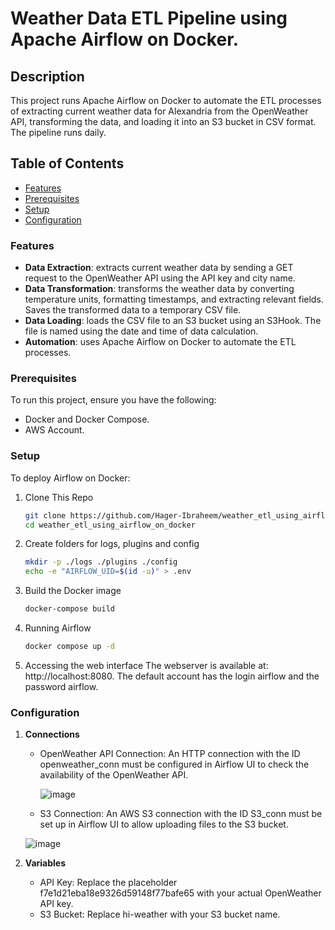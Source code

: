 # Weather Data ETL Pipeline using Apache Airflow on Docker.

## Description
This project runs Apache Airflow on Docker to automate the ETL processes of extracting current weather data for Alexandria from the OpenWeather API, transforming the data, and loading it into an S3 bucket in CSV format. The pipeline runs daily.

## Table of Contents
- [Features](#features)
- [Prerequisites](#prerequisites)
- [Setup](#setup)
- [Configuration](#configuration)
  
### Features
- **Data Extraction**: extracts current weather data by sending a GET request to the OpenWeather API using the API key and city name.
- **Data Transformation**: transforms the weather data by converting temperature units, formatting timestamps, and extracting relevant fields. Saves the transformed data to a temporary CSV file.
- **Data Loading**: loads the CSV file to an S3 bucket using an S3Hook. The file is named using the date and time of data calculation.
- **Automation**: uses Apache Airflow on Docker to automate the ETL processes.
  
### Prerequisites
To run this project, ensure you have the following:
- Docker and Docker Compose.
- AWS Account.

### Setup
To deploy Airflow on Docker:
1. Clone This Repo
   ```bash
   git clone https://github.com/Hager-Ibraheem/weather_etl_using_airflow_on_docker.git
   cd weather_etl_using_airflow_on_docker
   ```
2. Create folders for logs, plugins and config
   ```bash
   mkdir -p ./logs ./plugins ./config
   echo -e "AIRFLOW_UID=$(id -u)" > .env
   ```
3. Build the Docker image
   ```bash
   docker-compose build
   ```
4. Running Airflow
   ```bash
   docker compose up -d
   ```
5. Accessing the web interface
   The webserver is available at: http://localhost:8080. The default account has the login airflow and the password airflow.

### Configuration
1. **Connections**
   - OpenWeather API Connection: An HTTP connection with the ID openweather_conn must be configured in Airflow UI to check the availability of the OpenWeather API.
  
     ![image](https://github.com/user-attachments/assets/609a074f-3a8f-43cf-8c29-75da39ca2724)
   - S3 Connection: An AWS S3 connection with the ID S3_conn must be set up in Airflow UI to allow uploading files to the S3 bucket.
     
    ![image](https://github.com/user-attachments/assets/5fd5b589-b924-483b-8660-0ded24520c0b)
1. **Variables**
   - API Key: Replace the placeholder f7e1d21eba18e9326d59148f77bafe65 with your actual OpenWeather API key.
   - S3 Bucket: Replace hi-weather with your S3 bucket name.
